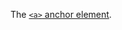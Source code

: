 The [`<a>` anchor element](https://developer.mozilla.org/en-US/docs/Web/HTML/Element/a).

<script>
/* To open external links in new window */
Array.from(document.links)
  .filter(link => link.hostname != window.location.hostname)
  .forEach(link => link.target = '_blank');
</script>
